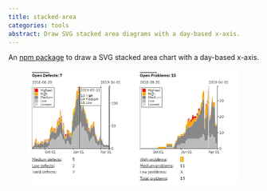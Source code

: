 ```yaml
---
title: stacked-area
categories: tools
abstract: Draw SVG stacked area diagrams with a day-based x-axis.
---
```

An [npm package](https://www.npmjs.com/package/stacked-area) to draw a SVG stacked area chart with a day-based x-axis.

<figure>
<img src="/i/stacked-area/stacked-area.jpg" />
</figure>
